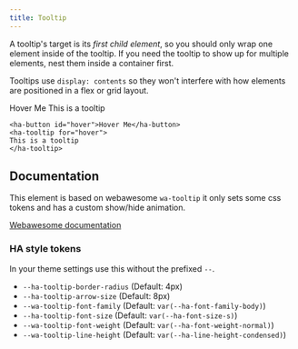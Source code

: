 ```yaml
---
title: Tooltip
---
```


A tooltip's target is its _first child element_, so you should only wrap one element inside of the tooltip. If you need the tooltip to show up for multiple elements, nest them inside a container first.

Tooltips use `display: contents` so they won't interfere with how elements are positioned in a flex or grid layout.

<ha-button id="hover">Hover Me</ha-button>
<ha-tooltip for="hover">
This is a tooltip
</ha-tooltip>

```
<ha-button id="hover">Hover Me</ha-button>
<ha-tooltip for="hover">
This is a tooltip
</ha-tooltip>
```

## Documentation

This element is based on webawesome `wa-tooltip` it only sets some css tokens and has a custom show/hide animation.

<a href="https://webawesome.com/docs/components/tooltip/" target="_blank" rel="noopener noreferrer">Webawesome documentation</a>

### HA style tokens

In your theme settings use this without the prefixed `--`.

- `--ha-tooltip-border-radius` (Default: 4px)
- `--ha-tooltip-arrow-size` (Default: 8px)
- `--wa-tooltip-font-family` (Default: `var(--ha-font-family-body)`)
- `--ha-tooltip-font-size` (Default: `var(--ha-font-size-s)`)
- `--wa-tooltip-font-weight` (Default: `var(--ha-font-weight-normal)`)
- `--wa-tooltip-line-height` (Default: `var(--ha-line-height-condensed)`)
